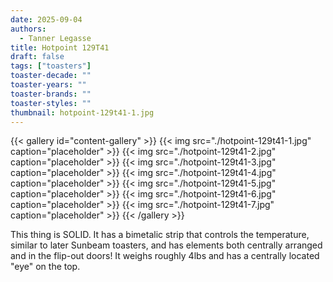 ```yaml
---
date: 2025-09-04
authors:
  - Tanner Legasse
title: Hotpoint 129T41
draft: false
tags: ["toasters"]
toaster-decade: ""
toaster-years: ""
toaster-brands: ""
toaster-styles: ""
thumbnail: hotpoint-129t41-1.jpg
---
```

{{< gallery id="content-gallery" >}}
  {{< img src="./hotpoint-129t41-1.jpg" caption="placeholder" >}}
  {{< img src="./hotpoint-129t41-2.jpg" caption="placeholder" >}}
  {{< img src="./hotpoint-129t41-3.jpg" caption="placeholder" >}}
  {{< img src="./hotpoint-129t41-4.jpg" caption="placeholder" >}}
  {{< img src="./hotpoint-129t41-5.jpg" caption="placeholder" >}}
  {{< img src="./hotpoint-129t41-6.jpg" caption="placeholder" >}}
  {{< img src="./hotpoint-129t41-7.jpg" caption="placeholder" >}}
{{< /gallery >}}

This thing is SOLID. It has a bimetalic strip that controls the temperature, similar to later Sunbeam toasters, and has elements both centrally arranged and in the flip-out doors!
It weighs roughly 4lbs and has a centrally located "eye" on the top.
